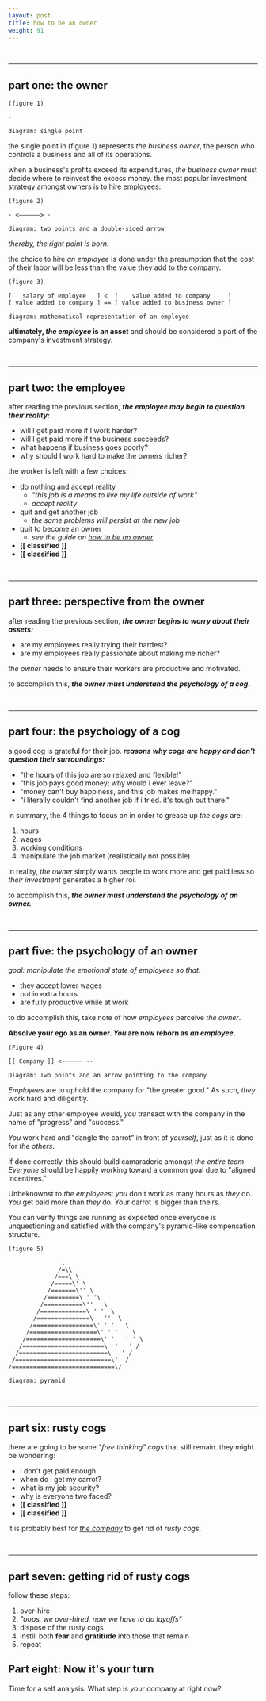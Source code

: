 ```yaml
---
layout: post
title: how to be an owner
weight: 91
---
```


<br>

---

## part one: the owner

    (figure 1)

    ·

    diagram: single point

the single point in (figure 1) represents _the business owner_, the person who controls a business and all of its operations.

when a business's profits exceed its expenditures, _the business owner_ must decide where to reinvest the excess money. the most popular investment strategy amongst owners is to hire employees:

    (figure 2)

    · <——————> ·

    diagram: two points and a double-sided arrow

_thereby, the right point is born._

the choice to hire _an employee_ is done under the presumption that the cost of their labor will be less than the value they add to the company.

    (figure 3)

    [   salary of employee   ] <  [    value added to company     ]
    [ value added to company ] == [ value added to business owner ]

    diagram: mathematical representation of an employee

**ultimately, _the employee_ is an asset** and should be considered a part of the company's investment strategy.

<br>

---

## part two: the employee

after reading the previous section, **_the employee may begin to question their reality:_**

* will I get paid more if I work harder?
* will I get paid more if the business succeeds?
* what happens if business goes poorly?
* why should I work hard to make the owners richer?

the worker is left with a few choices:

* do nothing and accept reality
  * _"this job is a means to live my life outside of work"_
  * _accept reality_
* quit and get another job
  * _the same problems will persist at the new job_
* quit to become an owner
  * _see the guide on [how to be an owner](https://0x213F.com/how-to-be-an-owner)_
* **[[ classified ]]**
* **[[ classified ]]**

<br>

---

## part three: perspective from the owner

after reading the previous section, **_the owner begins to worry about their assets:_**

* are my employees really trying their hardest?
* are my employees really passionate about making me richer?

_the owner_ needs to ensure their workers are productive and motivated.

to accomplish this, **_the owner must understand the psychology of a cog._**

<br>

---

## part four: the psychology of a cog

a good cog is grateful for their job. **_reasons why cogs are happy and don't question their surroundings:_**

* "the hours of this job are so relaxed and flexible!"
* "this job pays good money; why would i ever leave?"
* "money can't buy happiness, and this job makes me happy."
* "i literally couldn't find another job if i tried. it's tough out there."

in summary, the 4 things to focus on in order to grease up _the cogs_ are:

1. hours
1. wages
1. working conditions
1. manipulate the job market (realistically not possible)

in reality, _the owner_ simply wants people to work more and get paid less so _their investment_ generates a higher roi.

to accomplish this, **_the owner must understand the psychology of an owner._**

<br>

---

## <span id="part-five">part five: the psychology of an owner</span>

_goal: manipulate the emotional state of employees so that:_

* they accept lower wages
* put in extra hours
* are fully productive while at work

to do accomplish this, take note of how _employees_ perceive _the owner_.

**Absolve your ego as an owner. _You_ are now reborn as _an employee_.**

    (Figure 4)

    [[ Company ]] <—————— ··

    Diagram: Two points and an arrow pointing to the company

_Employees_ are to uphold the company for "the greater good." As such, _they_ work hard and diligently.

Just as any other employee would, _you_ transact with the company in the name of "progress" and "success."

_You_ work hard and "dangle the carrot" in front of _yourself_, just as it is done for _the others_.

If done correctly, this should build camaraderie amongst _the entire team_. _Everyone_ should be happily working toward a common goal due to "aligned incentives."

Unbeknownst to _the employees_: _you_ don't work as many hours as _they_ do. _You_ get paid more than _they_ do. Your carrot is bigger than theirs.

You can verify things are running as expected once everyone is unquestioning and satisfied with the company's pyramid-like compensation structure.

    (figure 5)

                   .
                  /=\\
                 /===\ \
                /=====\' \
               /=======\'' \
              /=========\ ' '\
             /===========\''   \
            /=============\ ' '  \
           /===============\   ''  \
          /=================\' ' ' ' \
         /===================\' ' '  ' \
        /=====================\' '   ' ' \
       /=======================\  '   ' /
      /=========================\   ' /
     /===========================\'  /
    /=============================\/

    diagram: pyramid

<br>

---

## part six: rusty cogs

there are going to be some _"free thinking" cogs_ that still remain. they might be wondering:

* i don't get paid enough
* when do i get my carrot?
* what is my job security?
* why is everyone two faced?
* **[[ classified ]]**
* **[[ classified ]]**

it is probably best for <a href="#part-five">_the company_</a> to get rid of _rusty cogs_.

<br>

---

## part seven: getting rid of rusty cogs

follow these steps:

1. over-hire
1. _"oops, we over-hired. now we have to do layoffs"_
1. dispose of the rusty cogs
1. instill both **fear** and **gratitude** into those that remain
1. repeat

## Part eight: Now it's your turn

Time for a self analysis. What step is _your_ company at right now?

